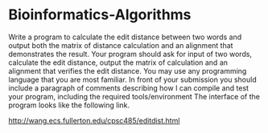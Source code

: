 # Bioinformatics-Algorithms
Write a program to calculate the edit distance between two words and output both the matrix of distance calculation and an alignment that demonstrates the result. Your program should ask for input of two words, calculate the edit distance, output the matrix of calculation and an alignment that verifies the edit distance. You may use any programming language that you are most familiar. In front of your submission you should include a paragraph of comments describing how I can compile and test your program, including the required tools/environment
The interface of the program looks like the following link. 

http://wang.ecs.fullerton.edu/cpsc485/editdist.html
